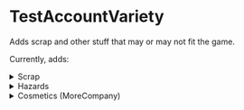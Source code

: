 # TestAccountVariety

Adds scrap and other stuff that may or may not fit the game.

Currently, adds:

<details>
<summary>Scrap</summary>

- Throwable Cube
- Yippee
- Ship Toy
- Webley Pyramid
- Pikachu
- Lunx Painting
- Alexandria Doll (Lunxara)
- Pepsi Can
- Corn

</details>

<details>
<summary>Hazards</summary>

- Propulsion Mine
- Gift Mimic
- Prison Mine

</details>

<details>
<summary>Cosmetics (MoreCompany)</summary>

- Shoulder Cube
- Cube Head
- Ship Hat

</details>